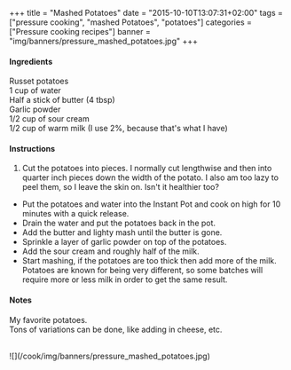 +++
title = "Mashed Potatoes"
date = "2015-10-10T13:07:31+02:00"
tags = ["pressure cooking", "mashed Potatoes", "potatoes"]
categories = ["Pressure cooking recipes"]
banner = "img/banners/pressure_mashed_potatoes.jpg"
+++

#### Ingredients
Russet potatoes  
1 cup of water  
Half a stick of butter (4 tbsp)  
Garlic powder  
1/2 cup of sour cream  
1/2 cup of warm milk (I use 2%, because that's what I have)  

#### Instructions
1. Cut the potatoes into pieces.  I normally cut lengthwise and then into quarter inch pieces down the width of the potato. I also am too lazy to peel them, so I leave the skin on. Isn't it healthier too?  
* Put the potatoes and water into the Instant Pot and cook on high for 10 minutes with a quick release.  
* Drain the water and put the potatoes back in the pot.  
* Add the butter and lighty mash until the butter is gone.  
* Sprinkle a layer of garlic powder on top of the potatoes.  
* Add the sour cream and roughly half of the milk.  
* Start mashing, if the potatoes are too thick then add more of the milk.  
Potatoes are known for being very different, so some batches will require more or less milk in order to get the same result.  

#### Notes
My favorite potatoes.  
Tons of variations can be done, like adding in cheese, etc.  

<br>
![](/cook/img/banners/pressure_mashed_potatoes.jpg)
